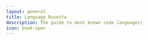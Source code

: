 ```yaml
---
layout: general
title: Language Rosetta
description: The guide to most known code languages!
icon: book-open
---
```

<div id="languages" class="container"></div>

<script src="/assets/js/languages.core.js"></script>
<script type="text/javascript">
languages.forEach(function(lang, i) {
    let id = lang.name.toLowerCase().replace(' ', '-');
    $('#languages').append(`
    <div id="${id}" class="card text-center bg-black">
        <div class="card-header">
            <h3>
                <i class="fas fa-code" style="color: ${lang.color}"></i>
                <span> ${lang.name}</span>
            </h3>
        </div>
        <div class="card-body">
            <p>${lang.summary}</p>
            <a href="${lang.link}" target="_blank">Read More</a>
        </div>
    </div>
    `);
})
</script>